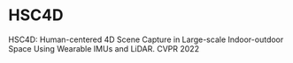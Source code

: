 # HSC4D
HSC4D: Human-centered 4D Scene Capture in Large-scale Indoor-outdoor Space Using Wearable IMUs and LiDAR. CVPR 2022
